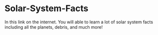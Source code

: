 # Solar-System-Facts
In this link on the internet. You will able to learn a lot of solar system facts including all the planets, debris, and much more!
